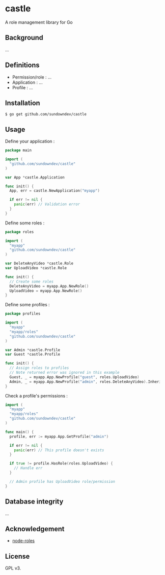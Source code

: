 # castle

A role management library for Go

## Background

...

## Definitions

- Permission/role : ...
- Application : ...
- Profile : ...

## Installation

```
$ go get github.com/sundowndev/castle
```

## Usage

Define your application :

```go
package main

import (
  "github.com/sundowndev/castle"
)

var App *castle.Application

func init() {
  App, err = castle.NewApplication("myapp")

  if err != nil {
    panic(err) // Validation error
  }
}
```

Define some roles :

```go
package roles

import (
  "myapp"
  "github.com/sundowndev/castle"
)

var DeleteAnyVideo *castle.Role
var UploadVideo *castle.Role

func init() {
  // Create some roles
  DeleteAnyVideo = myapp.App.NewRole()
  UploadVideo = myapp.App.NewRole()
}
```

Define some profiles :

```go
package profiles

import (
  "myapp"
  "myapp/roles"
  "github.com/sundowndev/castle"
)

var Admin *castle.Profile
var Guest *castle.Profile

func init() {  
  // Assign roles to profiles
  // Note returned error was ignored in this example
  Guest, _ = myapp.App.NewProfile("guest", roles.UploadVideo)
  Admin, _ = myapp.App.NewProfile("admin", roles.DeleteAnyVideo).InheritFromProfile(Guest) // Admin profile will inherit from Guest's permissions
}
```

Check a profile's permissions :

```go
import (
  "myapp"
  "myapp/roles"
  "github.com/sundowndev/castle"
)

func main() {
  profile, err := myapp.App.GetProfile("admin")

  if err != nil {
    panic(err) // This profile doesn't exists
  }

  if true != profile.HasRole(roles.UploadVideo) {
    // Handle err
  }

  // Admin profile has UploadVideo role/permission
}
```

## Database integrity

...

## Acknowledgement

- [node-roles](https://dresende.github.io/node-roles/)

## License

GPL v3.
